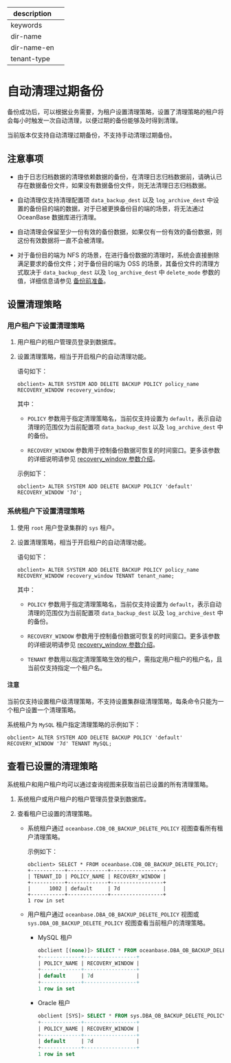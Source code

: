 |description||
|---|---|
|keywords||
|dir-name||
|dir-name-en||
|tenant-type||

# 自动清理过期备份

备份成功后，可以根据业务需要，为租户设置清理策略，设置了清理策略的租户将会每小时触发一次自动清理，以便过期的备份能够及时得到清理。

当前版本仅支持自动清理过期备份，不支持手动清理过期备份。

## 注意事项

* 由于日志归档数据的清理依赖数据的备份，在清理日志归档数据前，请确认已存在数据备份文件，如果没有数据备份文件，则无法清理日志归档数据。

* 自动清理仅支持清理配置项 `data_backup_dest` 以及 `log_archive_dest` 中设置的备份目的端的数据，对于已被更换备份目的端的场景，将无法通过 OceanBase 数据库进行清理。

* 自动清理会保留至少一份有效的备份数据，如果仅有一份有效的备份数据，则这份有效数据将一直不会被清理。

* 对于备份目的端为 NFS 的场景，在进行备份数据的清理时，系统会直接删除满足要求的备份文件；对于备份目的端为 OSS 的场景，其备份文件的清理方式取决于 `data_backup_dest` 以及 `log_archive_dest` 中 `delete_mode` 参数的值，详细信息请参见 [备份前准备](../400.data-backup/100.preparation-before-data-backup.md)。

## 设置清理策略

### 用户租户下设置清理策略

1. 用户租户的租户管理员登录到数据库。

2. 设置清理策略，相当于开启租户的自动清理功能。

   语句如下：

   ```shell
   obclient> ALTER SYSTEM ADD DELETE BACKUP POLICY policy_name RECOVERY_WINDOW recovery_window;
   ```

   其中：

   * `POLICY` 参数用于指定清理策略名，当前仅支持设置为 `default`，表示自动清理的范围仅为当前配置项 `data_backup_dest` 以及 `log_archive_dest` 中的备份。

   * `RECOVERY_WINDOW` 参数用于控制备份数据可恢复的时间窗口。更多该参数的详细说明请参见 [recovery_window 参数介绍](../500.clear-backup-data/500.parameters-of-cleaning-up-backup.md)。

   示例如下：

   ```shell
   obclient> ALTER SYSTEM ADD DELETE BACKUP POLICY 'default' RECOVERY_WINDOW '7d';
   ```

### 系统租户下设置清理策略

1. 使用 `root` 用户登录集群的 `sys` 租户。

2. 设置清理策略，相当于开启租户的自动清理功能。

   语句如下：

   ```shell
   obclient> ALTER SYSTEM ADD DELETE BACKUP POLICY policy_name RECOVERY_WINDOW recovery_window TENANT tenant_name;
   ```

   其中：

   * `POLICY` 参数用于指定清理策略名，当前仅支持设置为 `default`，表示自动清理的范围仅为当前配置项 `data_backup_dest` 以及 `log_archive_dest` 中的备份。

   * `RECOVERY_WINDOW` 参数用于控制备份数据可恢复的时间窗口。更多该参数的详细说明请参见 [recovery_window 参数介绍](../500.clear-backup-data/500.parameters-of-cleaning-up-backup.md)。

   * `TENANT` 参数用以指定清理策略生效的租户，需指定用户租户的租户名，且当前仅支持指定一个租户名。

  <main id="notice" type='notice'>
  <h4>注意</h4>
  <p>当前仅支持设置租户级清理策略，不支持设置集群级清理策略，每条命令只能为一个租户设置一个清理策略。</p>
  </main>

   系统租户为 `MySQL` 租户指定清理策略的示例如下：

   ```shell
   obclient> ALTER SYSTEM ADD DELETE BACKUP POLICY 'default' RECOVERY_WINDOW '7d' TENANT MySQL;
   ```

## 查看已设置的清理策略

系统租户和用户租户均可以通过查询视图来获取当前已设置的所有清理策略。

1. 系统租户或用户租户的租户管理员登录到数据库。

2. 查看租户已设置的清理策略。

    * 系统租户通过 `oceanbase.CDB_OB_BACKUP_DELETE_POLICY` 视图查看所有租户清理策略。

      示例如下：

      ```shell
      obclient> SELECT * FROM oceanbase.CDB_OB_BACKUP_DELETE_POLICY;
      +-----------+-------------+-----------------+
      | TENANT_ID | POLICY_NAME | RECOVERY_WINDOW |
      +-----------+-------------+-----------------+
      |      1002 | default     | 7d              |
      +-----------+-------------+-----------------+
      1 row in set
      ```

    * 用户租户通过 `oceanbase.DBA_OB_BACKUP_DELETE_POLICY` 视图或 `sys.DBA_OB_BACKUP_DELETE_POLICY` 视图查看当前租户的清理策略。

      * MySQL 租户

        ```sql
        obclient [(none)]> SELECT * FROM oceanbase.DBA_OB_BACKUP_DELETE_POLICY;
        +-------------+-----------------+
        | POLICY_NAME | RECOVERY_WINDOW |
        +-------------+-----------------+
        | default     | 7d              |
        +-------------+-----------------+
        1 row in set
        ```

      * Oracle 租户

        ```sql
        obclient [SYS]> SELECT * FROM sys.DBA_OB_BACKUP_DELETE_POLICY;
        +-------------+-----------------+
        | POLICY_NAME | RECOVERY_WINDOW |
        +-------------+-----------------+
        | default     | 7d              |
        +-------------+-----------------+
        1 row in set
        ```

